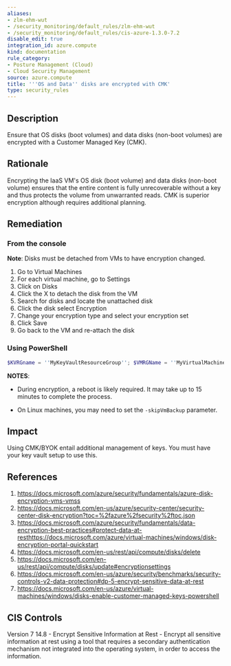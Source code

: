 ```yaml
---
aliases:
- zlm-ehm-wut
- /security_monitoring/default_rules/zlm-ehm-wut
- /security_monitoring/default_rules/cis-azure-1.3.0-7.2
disable_edit: true
integration_id: azure.compute
kind: documentation
rule_category:
- Posture Management (Cloud)
- Cloud Security Management
source: azure.compute
title: '''OS and Data'' disks are encrypted with CMK'
type: security_rules
---
```


## Description

Ensure that OS disks (boot volumes) and data disks (non-boot volumes) are encrypted with a Customer Managed Key (CMK).

## Rationale

Encrypting the IaaS VM's OS disk (boot volume) and data disks (non-boot volume) ensures that the entire content is fully unrecoverable without a key and thus protects the volume from unwarranted reads. CMK is superior encryption although requires additional planning.

## Remediation

### From the console

**Note**: Disks must be detached from VMs to have encryption changed.

1. Go to Virtual Machines
2. For each virtual machine, go to Settings
3. Click on Disks
4. Click the X to detach the disk from the VM
5. Search for disks and locate the unattached disk
6. Click the disk select Encryption
7. Change your encryption type and select your encryption set
8. Click Save
9. Go back to the VM and re-attach the disk

### Using PowerShell

```powershell
$KVRGname = ''MyKeyVaultResourceGroup''; $VMRGName = ''MyVirtualMachineResourceGroup''; $vmName = ''MySecureVM''; $KeyVaultName = ''MySecureVault''; $KeyVault = Get-AzKeyVault -VaultName $KeyVaultName -ResourceGroupName $KVRGname; $diskEncryptionKeyVaultUrl = $KeyVault.VaultUri; $KeyVaultResourceId = $KeyVault.ResourceId; Set-AzVMDiskEncryptionExtension -ResourceGroupName $VMRGname -VMName $vmName -DiskEncryptionKeyVaultUrl $diskEncryptionKeyVaultUrl -DiskEncryptionKeyVaultId $KeyVaultResourceId;
```

**NOTES**:

- During encryption, a reboot is likely required. It may take up to 15 minutes to complete the process.

- On Linux machines, you may need to set the `-skipVmBackup` parameter.

## Impact

Using CMK/BYOK entail additional management of keys. You must have your key vault setup to use this.

## References


1. https://docs.microsoft.com/azure/security/fundamentals/azure-disk-encryption-vms-vmss
2. https://docs.microsoft.com/en-us/azure/security-center/security-center-disk-encryption?toc=%2fazure%2fsecurity%2ftoc.json
3. https://docs.microsoft.com/azure/security/fundamentals/data-encryption-best-practices#protect-data-at-resthttps://docs.microsoft.com/azure/virtual-machines/windows/disk-encryption-portal-quickstart
4. https://docs.microsoft.com/en-us/rest/api/compute/disks/delete
5. https://docs.microsoft.com/en-us/rest/api/compute/disks/update#encryptionsettings
6. https://docs.microsoft.com/en-us/azure/security/benchmarks/security-controls-v2-data-protection#dp-5-encrypt-sensitive-data-at-rest
7. https://docs.microsoft.com/en-us/azure/virtual-machines/windows/disks-enable-customer-managed-keys-powershell

## CIS Controls

Version 7 14.8 - Encrypt Sensitive Information at Rest - Encrypt all sensitive information at rest using a tool that requires a secondary authentication mechanism not integrated into the operating system, in order to access the information.

